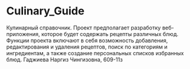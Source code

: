 # Culinary_Guide
Кулинарный справочник. Проект предполагает разработку веб-приложения, которое будет содержать рецепты различных блюд. Функции проекта включают в себя возможность добавления, редактирования и удаления рецептов, поиск по категориям и ингредиентам, а также создание персональных списков избранных блюд. Гаджиева Наргиз Чингизовна, 609-11з

